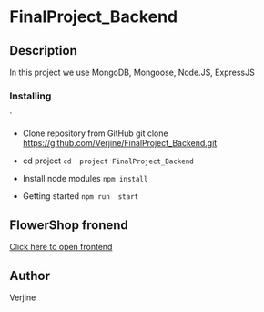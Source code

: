 # FinalProject_Backend
## Description
In this project we use MongoDB, Mongoose, Node.JS, ExpressJS

 
 ### Installing
`
 + Clone repository from GitHub
   git clone https://github.com/Verjine/FinalProject_Backend.git

 + cd project
 ```cd  project FinalProject_Backend```

+ Install node modules
  ```npm install```
  
+ Getting started
  ```npm run  start```



 ## FlowerShop fronend
 
 [Click here to open frontend](https://github.com/Verjine/Final_Front_Project.git)

  
  ## Author
 Verjine



